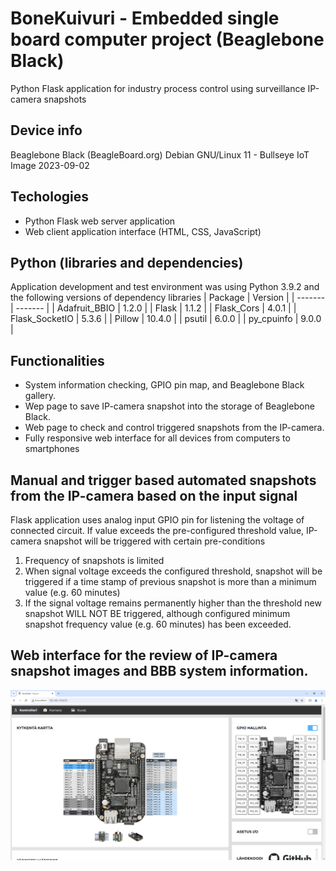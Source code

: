 # BoneKuivuri - Embedded single board computer project (Beaglebone Black)

Python Flask application for industry process control using surveillance IP-camera snapshots

## Device info
Beaglebone Black (BeagleBoard.org)
Debian GNU/Linux 11 - Bullseye IoT Image 2023-09-02

## Techologies
- Python Flask web server application
- Web client application interface (HTML, CSS, JavaScript)

## Python (libraries and dependencies)
Application development and test environment was using 
Python 3.9.2
and the following versions of dependency libraries
| Package | Version |
| ------- | ------- |
| Adafruit_BBIO | 1.2.0 |
| Flask | 1.1.2 |
| Flask_Cors | 4.0.1 |
| Flask_SocketIO | 5.3.6 |
| Pillow | 10.4.0 |
| psutil | 6.0.0 |
| py_cpuinfo | 9.0.0 |


## Functionalities
- System information checking, GPIO pin map, and Beaglebone Black gallery.
- Wep page to save IP-camera snapshot into the storage of Beaglebone Black.
- Web page to check and control triggered snapshots from the IP-camera.
- Fully responsive web interface for all devices from computers to smartphones

## Manual and trigger based automated snapshots from the IP-camera based on the input signal
Flask application uses analog input GPIO pin for listening the voltage of connected circuit.
If value exceeds the pre-configured threshold value, IP-camera snapshot will be triggered with certain pre-conditions
1. Frequency of snapshots is limited
2. When signal voltage exceeds the configured threshold, snapshot will be triggered if a time stamp of previous snapshot is more than a minimum value (e.g. 60 minutes)
3. If the signal voltage remains permanently higher than the threshold new snapshot WILL NOT BE triggered, although configured minimum snapshot frequency value (e.g. 60 minutes) has been exceeded.
   
## Web interface for the review of IP-camera snapshot images and BBB system information.
![Pin map](https://github.com/JAMASoftwares/BoneKuivuri/blob/main/screenshots/BoneKuivuri_PinMap.PNG?raw=true)
